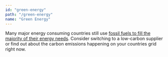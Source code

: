 ```yaml
---
id: "green-energy"
path: "/green-energy"
name: "Green Energy"
---
```

Many major energy consuming countries still use [fossil fuels to fill the majority of their energy needs](https://en.wikipedia.org/wiki/List_of_countries_by_electricity_production_from_renewable_sources). Consider switching to a low-carbon supplier or find out about the carbon emissions happening on your countries grid right now.
